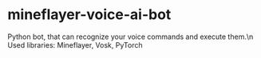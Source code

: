 # mineflayer-voice-ai-bot
Python bot, that can recognize your voice commands and execute them.\n
Used libraries: Mineflayer, Vosk, PyTorch
